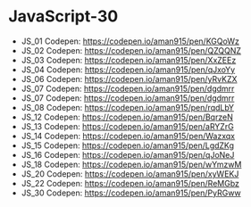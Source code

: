 # JavaScript-30
- JS_01 Codepen: https://codepen.io/aman915/pen/KGQoWz
- JS_02 Codepen: https://codepen.io/aman915/pen/QZQQNZ
- JS_03 Codepen: https://codepen.io/aman915/pen/XxZEEz
- JS_04 Codepen: https://codepen.io/aman915/pen/qJxoYy
- JS_06 Codepen: https://codepen.io/aman915/pen/yRvKZX
- JS_07 Codepen: https://codepen.io/aman915/pen/dgdmrr
- JS_07 Codepen: https://codepen.io/aman915/pen/dgdmrr
- JS_08 Codepen: https://codepen.io/aman915/pen/rqdLbY
- JS_12 Codepen: https://codepen.io/aman915/pen/BqrzeN
- JS_13 Codepen: https://codepen.io/aman915/pen/aRYZrG
- JS_14 Codepen: https://codepen.io/aman915/pen/Wazxqx
- JS_15 Codepen: https://codepen.io/aman915/pen/LgdZKg
- JS_16 Codepen: https://codepen.io/aman915/pen/qJoNeJ
- JS_18 Codepen: https://codepen.io/aman915/pen/wYmzwM
- JS_20 Codepen: https://codepen.io/aman915/pen/xyWEKJ
- JS_22 Codepen: https://codepen.io/aman915/pen/ReMGbz
- JS_30 Codepen: https://codepen.io/aman915/pen/PyRGww
 
